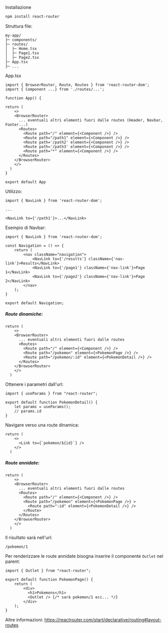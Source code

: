 Installazione

```bash
npm install react-router
```

Struttura file:

```
my-app/
├─ components/
├─ routes/
│  ├─ Home.tsx
│  ├─ Page1.tsx
│  ├─ Page2.tsx
├─ App.tsx
├─ ...
```

App.tsx

```tsx
import { BrowserRouter, Route, Routes } from 'react-router-dom';
import { Component ...} from './routes/...'; 

function App() {

return (
    <>
    <BrowserRouter>
      ... eventuali altri elementi fuori dalle routes (Header, Navbar, Footer...)
      <Routes>
        <Route path="/" element={<Component />} />
        <Route path="/path1" element={<Component />} />
        <Route path='/path2' element={<Component />} />
        <Route path='/path3' element={<Component />} />
        <Route path="*" element={<Component />} />
      </Routes>
    </BrowserRouter>
    </>
  )
}
  
export default App
```

Utilizzo:

```tsx
import { NavLink } from 'react-router-dom';

...

<NavLink to={'/path1'}>...</NavLink>
```

Esempio di Navbar:

```tsx
import { NavLink } from 'react-router-dom';

const Navigation = () => {
    return (
        <nav className="navigation">
            <NavLink to={'/results'} className={'nav-link'}>Results</NavLink>
            <NavLink to={'/page1'} className={'nav-link'}>Page 1</NavLink>
            <NavLink to={'/page2'} className={'nav-link'}>Page 2</NavLink>
        </nav>
    );
} 

export default Navigation;
```

##### Route dinamiche:

```tsx
return (
    <>
    <BrowserRouter>
      ... eventuali altri elementi fuori dalle routes
      <Routes>
        <Route path="/" element={<Component />} />
        <Route path="/pokemon" element={<PokemonPage />} />
        <Route path="/pokemon/:id" element={<PokemonDetail />} />
      </Routes>
    </BrowserRouter>
    </>
  )
```

Ottenere i parametri dall'url:

```tsx
import { useParams } from "react-router"; 

export default function PokemonDetail() { 
	let params = useParams(); 
	// params.id 
}
```

Navigare verso una route dinamica:

```tsx
return (
    <>
      <Link to={`pokemon/${id}`} />
    </>
  )
```

##### Route annidate:

```tsx
return (
    <>
    <BrowserRouter>
      ... eventuali altri elementi fuori dalle routes
      <Routes>
        <Route path="/" element={<Component />} />
        <Route path="/pokemon" element={<PokemonPage />} >
          <Route path=":id" element={<PokemonDetail />} />
        </Route>
      </Routes>
    </BrowserRouter>
    </>
  )
```

Il risultato sarà nell'url:

`/pokemon/1`

Per renderizzare le route annidate bisogna inserire il componente `Outlet` nel parent:

```tsx
import { Outlet } from "react-router"; 

export default function PokemonPage() { 
	return ( 
		<div> 
		  <h1>Pokemons</h1>  
		  <Outlet /> {/* sarà pokemon/1 ecc... */}
		</div> 
	);
}
```

Altre informazioni: https://reactrouter.com/start/declarative/routing#layout-routes
